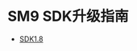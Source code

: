 # SM9 SDK升级指南

- [SDK1.8](https://github.com/sherry-kaikai/sophon_faq/raw/refs/heads/main/SM9%20SDK%201.8%E5%8D%87%E7%BA%A7%E8%AF%B4%E6%98%8E%20v1.4.docx)